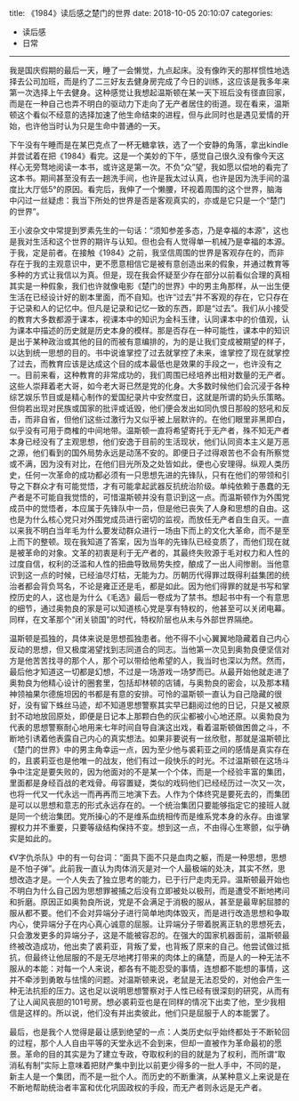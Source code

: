 title: 《1984》读后感之楚门的世界
date: 2018-10-05 20:10:07
categories:
- 读后感
- 日常

---

我是国庆假期的最后一天，睡了一会懒觉，九点起床。没有像昨天的那样惯性地选择去公司加班，而是约了二三好友去健身房完成了今日的训练，这应该是我多年来第一次选择上午去健身。这种感觉让我想起温斯顿在某一天下班后没有径直回家，而是在一种自己也弄不明白的驱动力下走向了无产者居住的街道。现在看来，温斯顿这个看似不经意的选择加速了他生命结束的进程，但与此同时也是遇见爱情的开始，也许他当时认为只是生命中普通的一天。

下午没有午睡而是在某巴克点了一杯无糖拿铁，选了一个安静的角落，拿出kindle并尝试着在把《1984》看完。这是一个美妙的下午，感觉自己很久没有像今天这样心无旁骛地阅读一本书，或许这是第一次。不负“众”望，我如愿以偿地的看完了这本书。期间甚至没有去一趟洗手间，也许是我太过认真，也许是因为洗手间的温度比大厅低5°的原因。看完后，我伸了一个懒腰，环视着周围的这个世界，脑海中闪过一丝疑虑：我当下所处的世界是否是客观真实的，亦或是它只是一个“楚门的世界”。

王小波杂文中常提到罗素先生的一句话：“须知参差多态，乃是幸福的本源”，这也是我对生活和这个世界的期许与认知。但也会有人觉得单一机械乃是幸福的本源。于我，定是前者。在接触《1984》之前，我坚信周围的世界是客观存在的，而非存在于我的主观意识中，更不愿意相信它是被有意创造出来的假象，并通过教育等多种的方式让我信以为真。但是，现在我会怀疑至少存在部分以前看似合理的真相其实是一种假象，我们也许就像电影《楚门的世界》中的男主角那样，从一出生便生活在已经设计好的剧本里面，而不自知。也许“过去”并不客观的存在，它只存在于记录和人的记忆中。但凡是记录和记忆一致的东西，即是“过去”。我们从小接受的教育大多数都源于课本，视课本中的知识为金科玉律，认同课本中的价值观，认为课本中描述的历史就是历史本身的模样。那是否存在一种可能性，课本中的知识是出于某种政治或其他的目的而被有意编排的，为的是让我们变成被期望的样子，以达到统一思想的目的。书中说谁掌控了过去就掌控了未来，谁掌控了现在就掌控了过去，而教育应该是达成这个目的成本最低也是效果的手段之一，也许没有之一。目前来看，这种教育的非常成功的，我们周围已经培养出相对数量的无产者。这些人崇拜着老大哥，如今老大哥已然是党的化身。大多数时候他们会沉浸于各种综艺娱乐节目或是精心制作的爱国纪录片中安然度日，这就是所谓的奶头乐策略。但倘若出现对民族或国家的批评或诋毁，他们便会发出如同仇恨日那般的怒吼和反击，而非自省，但他们这些过激行为又似乎被上层默许的。在他们眼里非黑即白，似乎没有可用于商榷的中间地带。温斯顿一直将希望寄托于无产者，殊不知无产者本身已经没有了主观思想，他们安逸于目前的生活现状，他们认同资本主义是万恶之源，他们看到的国外局势永远是动荡不安的。即便日子过得艰苦也不会有所察觉或不满，因为没有对比，在他们目光所及之处皆如此，便也心安理得。纵观人类历史，任何一次革命的成功都必须有一只思想先进的先锋队，只有在他们的带领和引导之下群众才有可能觉悟，才有可能拿起武器反抗统治阶级。单纯依赖于愚蠢的无产者是不可能自我觉悟的，可惜温斯顿并没有意识到这一点。而温斯顿作为外围党成员中的觉悟者，本应属于先锋队中一员，但是他已丧失了人身和思想的自由。这也是为什么核心党只对外围党成员进行密切的监视，而放任无产者自生自灭。一直以来我不明白当年毛为什么要发动群众进行一场由下而上的文化大革命，而不是至上而下的整顿。现在我知道了答案，因为当年的先锋队已经变质了，而他们现在就是被革命的对象。文革的初衷是利于无产者的，其最终失败源于毛对权力和人性的过度自信，权利的泛滥和人性的扭曲导致局势失控，酿成了一出人间惨剧。当他意识到这一点的时候，已经油尽灯枯，无能为力。历朝历代得罪过既得利益集团的统治者都会背负骂名，不论是雍正还是毛，都是如此。因为他们得罪的就是书写和掌控历史的人，这也是为什么《毛选》最后一卷成为了禁书。想起书中有一个有意思的细节，通过奥勃良的家是可以知道核心党是享有特权的，他甚至可以关闭电幕。同样，在文革那个“闭关锁国”的时代，特权阶层也从未与外部世界隔绝。

温斯顿是孤独的，具体来说是思想孤独患者。他不得不小心翼翼地隐藏着自己内心反动的思想，但又极度渴望找到志同道合的同志。当他第一次见到奥勃良便坚信对方是他苦苦找寻的那个人，那个可以带给他希望的人，我当时也深以为然。然而，最后他才知道这一切都是幻想，不过是一场游戏一场梦而已。从最开始他就走进了奥勃良为他精心设计的圈套里，包括却林顿的店铺，与奥勃良的密会，以及那本精神领袖果尔德施坦因的书都是有意的安排。可怜的温斯顿一直认为自己隐藏的很好，没有留下蛛丝马迹，却不知道思想警察其实早已翻阅过他的日记，只是又被原封不动地放回原处，即便是日记本上那颗白色的灰尘都被小心地还原。以奥勃良为代表的思想警察耐心地用来七年时间自导自演这出戏，看着温斯顿做困兽之斗，不断地引诱着他表露自己内心的真实想法。如果非要说有一丝欣慰，那就是温斯顿比《楚门的世界》中的男主角幸运一点，因为至少他与裘莉亚之间的感情是真实存在的，且裘莉亚也是他唯一的战友，他们有过一段快乐的时光。不过温斯顿在这场斗争中注定是要失败的，因为他面对的不是某一个个体，而是一个经验丰富的集团，里面都是身经百战的老戏骨。毋容置疑，类似的戏码他们已经经历过一次又一次，也将一代又一代永远一而再再而三地演下去。人作为个体终究是要死去的，而集团是可以以思想和意志的形式永远存在的。一个统治集团只要能够指定它的接班人就是同一个统治集团。党所操心的不是维系血统相传而是维系党本身的永存。由谁掌握权力并不重要，只要等级结构保持不变。想到这一点，不由得心生寒颤，似乎确实是如此的。

《V字仇杀队》中的有一句台词：“面具下面不只是血肉之躯，而是一种思想，思想是不怕子弹”。此前我一直认为肉体消灭是对一个人最极端的处决，其实不然，思想改造才是。一个人失去了独立思考的能力，已于行尸走肉无异。温斯顿最开始也不明白为什么自己因为思想罪被捕之后没有立即被处以极刑，而是遭受不断地拷问和折磨。原因正如奥勃良所说，党是不会满足于消极的服从，甚至是最卑躬屈膝的服从都不要。他们不会对异端分子进行简单地肉体毁灭，而是进行改造思想和争取内心，使异端分子在内心真心诚意的屈服。让异端分子带着脱离正轨的思想死去，只会激发更多的异端分子，这是不能被容忍的。在强大的国家机器面前，温斯顿最终被改造成功，他出卖了裘莉亚，背叛了爱，也背叛了原来的自己。他尝试做过抵抗，但最终让他屈服的不是无尽地拷打带来的肉体上的痛楚，而是人的一种无法不服从的本能：对每一个人来说，都各有不能忍受的事情，连想都不能想的事情，这并不牵涉到勇敢与怯懦的问题。对温斯顿来说，老鼠是无法忍受的，对他会产生一种无法抗拒的压力。这也足以说明思想警察对于人性已经有很深刻的研究，从而有了让人闻风丧胆的101号房。想必裘莉亚也是在同样的情况下出卖了他，至少我相信是这样的。所以说，他们没有并出卖彼此，他们只是屈服于人的本能罢了。

最后，也是我个人觉得是最让感到绝望的一点：人类历史似乎始终都处于不断轮回的过程，那个人人自由平等的天堂永远不会到来，但却一直被作为革命最初的愿景。革命的目的其实是为了建立专政，夺取权利的目的就是为了权利，而所谓“取消私有制”实际上意味着把财产集中到比以前更少得多的一批人手中，不同的是，新主人是一个集团，而不是一批个人。而历史的不断重演，从某种意义上来说是在不断地帮助统治者丰富和优化巩固政权的手段，而无产者则永远是无产者。